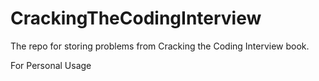 # CrackingTheCodingInterview

The repo for storing problems from Cracking the Coding Interview book.

For Personal Usage
